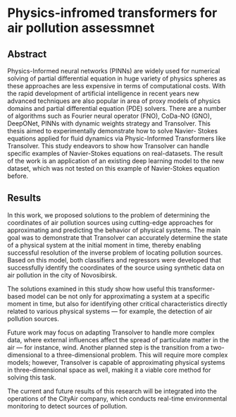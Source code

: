 # Physics-infromed transformers for air pollution assessmnet

## Abstract
Physics-Informed neural networks (PINNs) are widely used for numerical solving of partial differential equation in huge variety of physics spheres
as these approaches are less expensive in terms of computational costs. With the rapid development of artificial intelligence in recent years new advanced techniques are also popular in area of proxy models of physics domains and partial differential equation (PDE) solvers. There are a number of algorithms such as Fourier neural operator (FNO), CoDa-NO (GNO), DeepONet, PINNs with dynamic weights strategy and Transolver. This thesis aimed to experimentally demonstrate how to solve Navier- Stokes equations applied for fluid dynamics via Physic-Informed Transformers like Transolver. This study endeavors to show how Transolver can handle specific examples of Navier-Stokes equations on real-datasets. The result
of the work is an application of an existing deep learning model to the new dataset, which was not tested on this example of Navier-Stokes equation before.

## Results
In this work, we proposed solutions to the problem of determining the coordinates of air pollution sources using cutting-edge approaches for approximating and predicting the behavior of physical systems. The main goal was to demonstrate that Transolver can accurately determine the state of a physical system at the initial moment in time, thereby enabling successful resolution of the inverse problem of locating pollution sources. Based on this model, both classifiers and regressors were developed that successfully identify the coordinates of the source using synthetic data on air pollution in the city of Novosibirsk.

The solutions examined in this study show how useful this transformer-based model can be not only for approximating a system at a specific moment in time, but also for identifying other critical characteristics directly related to various physical systems — for example, the detection of air pollution sources.

Future work may focus on adapting Transolver to handle more complex data, where external influences affect the spread of particulate matter in the air — for instance, wind. Another planned step is the transition from a two-dimensional to a three-dimensional problem. This will require more complex models; however, Transolver is capable of approximating physical systems in three-dimensional space as well, making it a viable core method for solving this task.

The current and future results of this research will be integrated into the operations of the CityAir company, which conducts real-time environmental monitoring to detect sources of pollution.

